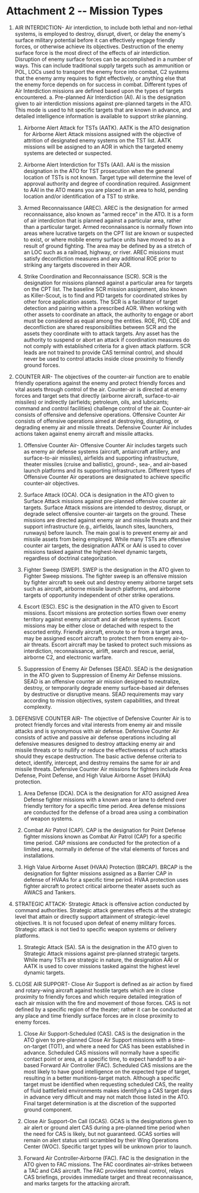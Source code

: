 # Attachment 2 -- Mission Types

1. AIR INTERDICTION- Air interdiction, to include both lethal and non-lethal systems, is employed to destroy, disrupt, divert, or delay the enemy's surface military potential before it can effectively engage friendly forces, or otherwise achieve its objectives. Destruction of the enemy surface force is the most direct of the effects of air interdiction. Disruption of enemy surface forces can be accomplished in a number of ways. This can include traditional supply targets such as ammunition or POL, LOCs used to transport the enemy force into combat, C2 systems that the enemy army requires to fight effectively, or anything else that the enemy force depends on for success in combat. Different types of Air Interdiction missions are defined based upon the types of targets encountered. a. Pre-planned Air Interdiction (AI). AI is the designation given to air interdiction missions against pre-planned targets in the ATO. This mode is used to hit specific targets that are known in advance, and detailed intelligence information is available to support strike planning.

    1. Airborne Alert Attack for TSTs (AATK). AATK is the ATO designation for Airborne Alert Attack missions assigned with the objective of attrition of designated enemy systems on the TST list. AATK missions will be assigned to an AOR in which the targeted enemy systems are detected or suspected.

    2. Airborne Alert Interdiction for TSTs (AAI). AAI is the mission designation in the ATO for TST prosecution when the general location of TSTs is not known. Target type will determine the level of approval authority and degree of coordination required. Assignment to AAI in the ATO means you are placed in an area to hold, pending location and/or identification of a TST to strike.

    3. Armed Reconnaissance (AREC). AREC is the designation for armed reconnaissance, also known as "armed recce" in the ATO. It is a form of air interdiction that is planned against a particular area, rather than a particular target. Armed reconnaissance is normally flown into areas where lucrative targets on the CPT list are known or suspected to exist, or where mobile enemy surface units have moved to as a result of ground fighting. The area may be defined by as a stretch of an LOC such as a railroad, highway, or river. AREC missions must satisfy deconfliction measures and any additional ROE prior to striking any targets discovered in their AOR.

    4. Strike Coordination and Reconnaissance (SCR). SCR is the designation for missions planned against a particular area for targets on the CPT list. The baseline SCR mission assignment, also known as Killer-Scout, is to find and PID targets for coordinated strikes by other force application assets. The SCR is a facilitator of target detection and pairing within a prescribed AOR. When working with other assets to coordinate an attack, the authority to engage or abort must be considered as equal among the entities. ROE, PID, CDE and deconfliction are shared responsibilities between SCR and the assets they coordinate with to attack targets. Any asset has the authority to suspend or abort an attack if coordination measures do not comply with established criteria for a given attack platform. SCR leads are not trained to provide CAS terminal control, and should never be used to control attacks inside close proximity to friendly ground forces.

2. COUNTER AIR- The objectives of the counter-air function are to enable friendly operations against the enemy and protect friendly forces and vital assets through control of the air. Counter-air is directed at enemy forces and target sets that directly (airborne aircraft, surface-to-air missiles) or indirectly (airfields; petroleum, oils, and lubricants; command and control facilities) challenge control of the air. Counter-air consists of offensive and defensive operations. Offensive Counter Air consists of offensive operations aimed at destroying, disrupting, or degrading enemy air and missile threats. Defensive Counter Air includes actions taken against enemy aircraft and missile attacks.

    1. Offensive Counter Air- Offensive Counter Air includes targets such as enemy air defense systems (aircraft, antiaircraft artillery, and surface-to-air missiles), airfields and supporting infrastructure, theater missiles (cruise and ballistic), ground-, sea-, and air-based launch platforms and its supporting infrastructure. Different types of Offensive Counter Air operations are designated to achieve specific counter-air objectives.

    2. Surface Attack (OCA). OCA is designation in the ATO given to Surface Attack missions against pre-planned offensive counter air targets. Surface Attack missions are intended to destroy, disrupt, or degrade select offensive counter-air targets on the ground. These missions are directed against enemy air and missile threats and their support infrastructure (e.g., airfields, launch sites, launchers, runways) before launch. The main goal is to prevent enemy air and missile assets from being employed. While many TSTs are offensive counter air targets, the designation AATK or AAI is used to cover missions tasked against the highest-level dynamic targets, regardless of doctrinal categorization.

    3. Fighter Sweep (SWEP). SWEP is the designation in the ATO given to Fighter Sweep missions. The fighter sweep is an offensive mission by fighter aircraft to seek out and destroy enemy airborne target sets such as aircraft, airborne missile launch platforms, and airborne targets of opportunity independent of other strike operations.

    4. Escort (ESC). ESC is the designation in the ATO given to Escort missions. Escort missions are protection sorties flown over enemy territory against enemy aircraft and air defense systems. Escort missions may be either close or detached with respect to the escorted entity. Friendly aircraft, enroute to or from a target area, may be assigned escort aircraft to protect them from enemy air-to-air threats. Escort aircraft may be tasked to protect such missions as interdiction, reconnaissance, airlift, search and rescue, aerial, airborne C2, and electronic warfare.

    5. Suppression of Enemy Air Defenses (SEAD). SEAD is the designation in the ATO given to Suppression of Enemy Air Defense missions. SEAD is an offensive counter air mission designed to neutralize, destroy, or temporarily degrade enemy surface-based air defenses by destructive or disruptive means. SEAD requirements may vary according to mission objectives, system capabilities, and threat complexity.

3. DEFENSIVE COUNTER AIR- The objective of Defensive Counter Air is to protect friendly forces and vital interests from enemy air and missile attacks and is synonymous with air defense. Defensive Counter Air consists of active and passive air defense operations including all defensive measures designed to destroy attacking enemy air and missile threats or to nullify or reduce the effectiveness of such attacks should they escape destruction. The basic active defense criteria to detect, identify, intercept, and destroy remains the same for air and missile threats. Defensive Counter Air missions for fighters include Area Defense, Point Defense, and High Value Airborne Asset (HVAA) protection.

    1. Area Defense (DCA). DCA is the designation for ATO assigned Area Defense fighter missions with a known area or lane to defend over friendly territory for a specific time period. Area defense missions are conducted for the defense of a broad area using a combination of weapon systems.

    2. Combat Air Patrol (CAP). CAP is the designation for Point Defense fighter missions known as Combat Air Patrol (CAP) for a specific time period. CAP missions are conducted for the protection of a limited area, normally in defense of the vital elements of forces and installations.

    3. High Value Airborne Asset (HVAA) Protection (BRCAP). BRCAP is the designation for fighter missions assigned as a Barrier CAP in defense of HVAAs for a specific time period. HVAA protection uses fighter aircraft to protect critical airborne theater assets such as AWACS and Tankers.

4. STRATEGIC ATTACK- Strategic Attack is offensive action conducted by command authorities. Strategic attack generates effects at the strategic level that attain or directly support attainment of strategic-level objectives. It is not focused upon defeat of enemy military forces. Strategic attack is not tied to specific weapon systems or delivery platforms.

    1. Strategic Attack (SA). SA is the designation in the ATO given to Strategic Attack missions against pre-planned strategic targets. While many TSTs are strategic in nature, the designation AAI or AATK is used to cover missions tasked against the highest level dynamic targets.

5. CLOSE AIR SUPPORT- Close Air Support is defined as air action by fixed and rotary-wing aircraft against hostile targets which are in close proximity to friendly forces and which require detailed integration of each air mission with the fire and movement of those forces. CAS is not defined by a specific region of the theater; rather it can be conducted at any place and time friendly surface forces are in close proximity to enemy forces.

    1. Close Air Support-Scheduled (CAS). CAS is the designation in the ATO given to pre-planned Close Air Support missions with a time-on-target (TOT), and where a need for CAS has been established in advance. Scheduled CAS missions will normally have a specific contact point or area, at a specific time, to expect handoff to a air-based Forward Air Controller (FAC). Scheduled CAS missions are the most likely to have good intelligence on the expected type of target, resulting in a better munitions-target match. Although a specific target must be identified when requesting scheduled CAS, the reality of fluid battlefield environments makes identifying a CAS target days in advance very difficult and may not match those listed in the ATO. Final target determination is at the discretion of the supported ground component.

    2. Close Air Support-On Call (GCAS). GCAS is the designations given to air alert or ground alert CAS during a pre-planned time period when the need for CAS is likely, but not guaranteed. GCAS sorties will remain on alert status until scrambled by their Wing Operations Center (WOC). Specific target types will be unknown prior to launch.

    3. Forward Air Controller-Airborne (FAC). FAC is the designation in the ATO given to FAC missions. The FAC coordinates air-strikes between a TAC and CAS aircraft. The FAC provides terminal control, relays CAS briefings, provides immediate target and threat reconnaissance, and marks targets for the attacking aircraft.
